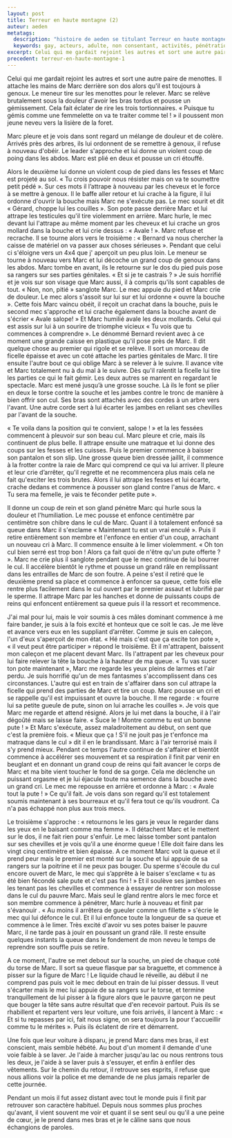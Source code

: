 ```yaml
---
layout: post
title: Terreur en haute montagne (2)
auteur: aeden
metatags:
  description: "histoire de aeden se titulant Terreur en haute montagne"
  keywords: gay, acteurs, adulte, non consentant, activités, pénétration anale, sexe brutal, sexe de groupe, viol, autoritaire, en pleine nature
excerpt: Celui qui me gardait rejoint les autres et sort une autre paire de menottes.
precedent: terreur-en-haute-montagne-1
---
```

Celui qui me gardait rejoint les autres et sort une autre paire de menottes. Il attache les mains de Marc derrière son dos alors qu'il est toujours à genoux. Le meneur tire sur les menottes pour le relever. Marc se relève brutalement sous la douleur d'avoir les bras tordus et pousse un gémissement. Cela fait éclater de rire les trois tortionnaires. « Puisque tu gémis comme une femmelette on va te traiter comme tel ! » il poussent mon jeune neveu vers la lisière de la foret.

Marc pleure et je vois dans sont regard un mélange de douleur et de colère. Arrivés près des arbres, ils lui ordonnent de se remettre à genoux, il refuse à nouveau d'obéir. Le leader s'approche et lui donne un violent coup de poing dans les abdos. Marc est plié en deux et pousse un cri étouffé.

Alors le deuxième lui donne un violent coup de pied dans les fesses et Marc est projeté au sol. « Tu crois pouvoir nous résister mais on va te soumettre petit pédé ». Sur ces mots il l’attrape à nouveau par les cheveux et le force à se mettre à genoux. Il le baffe aller retour et lui crache à la figure, il lui ordonne d'ouvrir la bouche mais Marc ne s'exécute pas. Le mec sourit et dit « Gérard, choppe lui les couilles ». Son pote passe derrière Marc et lui attrape les testicules qu'il tire violemment en arrière.
Marc hurle, le mec devant lui l'attrape au même moment par les cheveux et lui crache un gros mollard dans la bouche et lui crie dessus : « Avale ! ». Marc refuse et recrache. Il se tourne alors vers le troisième : « Bernard va nous chercher la caisse de matériel on va passer aux choses sérieuses ». Pendant que celui ci s'éloigne vers un 4x4 que j' aperçoit un peu plus loin. Le meneur se tourne à nouveau vers Marc et lui décoche un grand coup de genoux dans les abdos. Marc tombe en avant, ils le retourne sur le dos du pied puis pose sa rangers sur ses parties génitales. « Et si je te castrais ? » Je suis horrifié et je vois sur son visage que Marc aussi, il à compris qu'ils sont capables de tout. « Non, non, pitié » sanglote Marc. Le mec appuie du pied et Marc crie de douleur. Le mec alors s'assoit sur lui sur et lui ordonne « ouvre la bouche ». Cette fois Marc vaincu obéit, il reçoit un  crachat dans la bouche, puis le second mec s'approche et lui crache également dans la bouche avant de s'écrier « Avale salope! » Et Marc humilié avale les deux mollards. Celui qui est assis sur lui à un sourire de triomphe vicieux « Tu vois que tu commences à comprendre ».
Le dénommé Bernard revient avec à ce moment une grande caisse en plastique qu'il pose près de Marc. Il dit quelque chose au premier qui rigole et se relève. Il sort un morceau de ficelle épaisse et avec un coté attache les parties génitales de Marc. Il tire ensuite l'autre bout ce qui oblige Marc à se relever à le suivre. Il avance vite et Marc totalement nu à du mal à le suivre. Dès qu'il ralentit la ficelle lui tire les parties ce qui le fait gémir. Les deux autres se marrent en regardant le spectacle. Marc est mené jusqu’à une grosse souche. Là ils le font se plier en deux le torse contre la souche et les jambes contre le tronc de manière à bien offrir son cul. Ses bras sont attachés avec des cordes à un arbre vers l'avant. Une autre corde sert à lui écarter les jambes en reliant ses chevilles par l'avant de la souche.

« Te voila dans la position qui te convient, salope ! » et la les fessées commencent à pleuvoir sur son beau cul. Marc pleure et crie, mais ils continuent de plus belle. Il attrape ensuite une matraque et lui donne des coups sur les fesses et les cuisses. Puis le premier commence à baisser son pantalon et son slip. Une grosse queue bien dressée jaillit, il commence à la frotter contre la raie de Marc qui comprend ce qui va lui arriver. Il pleure et leur crie d’arrêter, qu'il regrette et ne recommencera plus mais cela ne fait qu'exciter les trois brutes. Alors il lui attrape les fesses et lui écarte, crache dedans et commence à pousser son gland contre l'anus de Marc. « Tu sera ma femelle, je vais te féconder petite pute ».

Il donne un coup de rein et son gland pénètre Marc qui hurle sous la douleur et l'humiliation. Le mec pousse et enfonce centimètre par centimètre son chibre dans le cul de Marc. Quant il à totalement enfoncé sa queue dans Marc il s'exclame « Maintenant tu est un vrai enculé  ». Puis il retire entièrement son membre et l'enfonce en entier d'un coup, arrachant un nouveau cri à Marc. Il commence ensuite à le limer violemment. « Oh ton cul bien serré est trop bon ! Alors ça fait quoi de n'être qu'un pute offerte ? ». Marc ne crie plus il sanglote pendant que le mec continue de lui bourrer le cul. Il accélère bientôt le rythme et pousse un grand râle en remplissant dans les entrailles de Marc de son foutre. A peine s'est il retiré que le deuxième prend sa place et commence à enfoncer sa queue, cette fois elle rentre plus facilement dans le cul ouvert par le premier assaut et lubrifié par le sperme. Il attrape Marc par les hanches et donne de puissants coups de reins qui enfoncent entièrement sa queue puis il la ressort et recommence.

J'ai mal pour lui, mais le voir soumis à ces mâles dominant commence à me faire bander, je suis à la fois excité et honteux que ce soit le cas. Je me lève et avance vers eux en les suppliant d’arrêter. Comme je suis en caleçon, l'un d'eux s'aperçoit de mon état. « Hé mais c'est que ça excite ton pote », « il veut peut être participer » répond le troisième. Et il m'attrapent, baissent mon caleçon et me placent devant Marc. Ils l'attrapent par les cheveux pour lui faire relever la tête la bouche à la hauteur de ma queue. « Tu vas sucer ton pote maintenant », Marc me regarde les yeux pleins de larmes et l'air perdu. Je suis horrifié qu'un de mes fantasmes s'accomplissent dans ces circonstances. L'autre qui est en train de s'affairer dans son cul attrape la ficelle qui prend des parties de Marc et tire un coup. Marc pousse un cri et se rappelle qu'il est impuissant et ouvre la bouche. Il me regarde : « fourre lui sa petite gueule de pute, sinon on lui arrache les couilles ». Je vois que Marc me regarde et attend résigné. Alors je lui met dans la bouche, il à l'air dégoûté mais se laisse faire. « Suce le ! Montre comme tu est un bonne pute ! » Et Marc s'exécute, assez maladroitement au début, on sent que c'est la première fois. « Mieux que ça ! S'il ne jouit pas je t'enfonce ma matraque dans le cul » dit il en le brandissant. Marc à l'air terrorisé mais il s'y prend mieux. Pendant ce temps l'autre continue de s'affairer et bientôt commence à accélérer ses mouvement et sa respiration il finit par venir en beuglant et en donnant un grand coup de reins qui fait avancer le corps de Marc et ma bite vient toucher le fond de sa gorge. Cela me déclenche un puissant orgasme et je lui éjacule toute ma semence dans la bouche avec un grand cri. Le mec me repousse en arrière et ordonne à Marc : « Avale tout la pute ! » Ce qu'il fait. Je vois dans son regard qu'il est totalement soumis maintenant à ses bourreaux et qu'il fera tout ce qu'ils voudront. Ca n'a pas échappé non plus aux trois mecs.

Le troisième s'approche : « retournons le les gars je veux le regarder dans les yeux en le baisant comme ma femme ». Il détachent Marc et le mettent sur le dos, il ne fait rien pour s'enfuir. Le mec laisse tomber sont pantalon sur ses chevilles et je vois qu'il a une énorme queue ! Elle doit faire dans les vingt cinq centimètre et bien épaisse. A ce moment Marc voit la queue et il prend peur mais le premier est monté sur la souche et lui appuie de sa rangers sur la poitrine et il ne peux pas bouger. Du sperme s'écoule du cul encore ouvert de Marc, le mec qui s’apprête à le baiser s'exclame « tu as été bien fécondé sale pute et c'est pas fini ! » Et il soulève ses jambes en les tenant pas les chevilles et commence à essayer de rentrer son molosse dans le cul du pauvre Marc. Mais seul le gland rentre alors le mec force et son membre commence à pénétrer, Marc hurle à nouveau et finit par s'évanouir . « Au moins il arrêtera de gueuler comme un fillette » s'écrie le mec qui lui défonce le cul. Et il lui enfonce toute la longueur de sa queue et commence à le limer. Très excité d'avoir vu ses potes baiser le pauvre Marc, il ne tarde pas à jouir en poussant un grand râle. Il reste ensuite quelques instants la queue dans le fondement de mon neveu le temps de reprendre son souffle puis se retire.

A ce moment, l'autre se met debout sur la souche, un pied de chaque coté du torse de Marc. Il sort sa queue flasque par sa braguette, et commence à pisser sur la figure de Marc ! Le liquide chaud le réveille, au début il ne comprend pas puis voit le mec debout en train de lui pisser dessus. Il veut s'écarter mais le mec lui appuie de sa rangers sur le torse, et termine tranquillement de lui pisser à la figure alors que le pauvre garçon ne peut que bouger la tête sans autre résultat que d'en recevoir partout. Puis ils se rhabillent et repartent vers leur voiture, une fois arrivés, il lancent à Marc : « Et si tu repasses par ici, fait nous signe, on sera toujours la pour t'accueillir comme tu le mérites ». Puis ils éclatent de rire et démarrent.

Une fois que leur voiture à disparu, je prend Marc dans mes bras, il est conscient, mais semble hébété. Au bout d'un moment il demande d'une voie faible à se laver. Je l'aide à marcher jusqu'au lac ou nous rentrons tous les deux, je l'aide à se laver puis à s'essuyer, et enfin à enfiler des vêtements. Sur le chemin du retour, il retrouve ses esprits, il refuse que nous allions voir la police et me demande de ne plus jamais reparler de cette journée.

Pendant un mois il fut assez distant avec tout le monde puis il finit par retrouver son caractère habituel. Depuis nous sommes plus proches qu'avant, il vient souvent me voir et quant il se sent seul ou qu'il a une peine de cœur, je le prend dans mes bras et je le câline sans que nous échangions de paroles.
